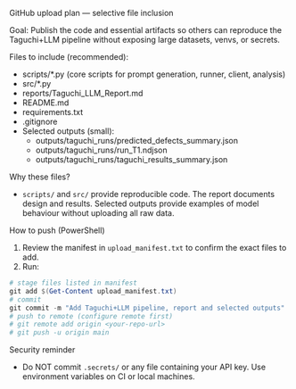 GitHub upload plan — selective file inclusion

Goal: Publish the code and essential artifacts so others can reproduce the Taguchi+LLM pipeline without exposing large datasets, venvs, or secrets.

Files to include (recommended):
- scripts/*.py (core scripts for prompt generation, runner, client, analysis)
- src/*.py
- reports/Taguchi_LLM_Report.md
- README.md
- requirements.txt
- .gitignore
- Selected outputs (small):
  - outputs/taguchi_runs/predicted_defects_summary.json
  - outputs/taguchi_runs/run_T1.ndjson
  - outputs/taguchi_runs/taguchi_results_summary.json

Why these files?
- `scripts/` and `src/` provide reproducible code. The report documents design and results. Selected outputs provide examples of model behaviour without uploading all raw data.

How to push (PowerShell)
1. Review the manifest in `upload_manifest.txt` to confirm the exact files to add.
2. Run:

```powershell
# stage files listed in manifest
git add $(Get-Content upload_manifest.txt)
# commit
git commit -m "Add Taguchi+LLM pipeline, report and selected outputs"
# push to remote (configure remote first)
# git remote add origin <your-repo-url>
# git push -u origin main
```

Security reminder
- Do NOT commit `.secrets/` or any file containing your API key. Use environment variables on CI or local machines.
